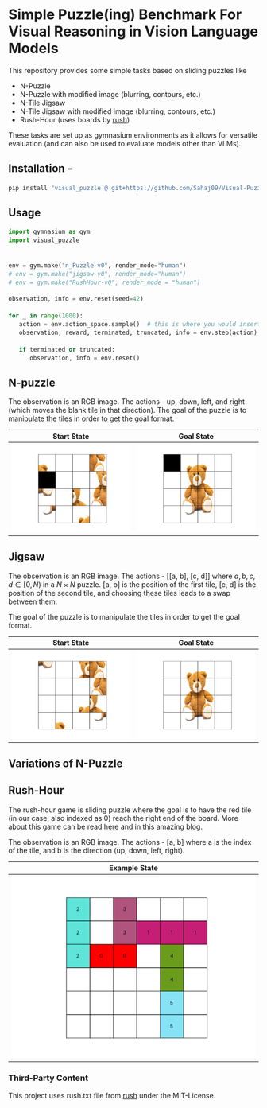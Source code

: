 # Simple Puzzle(ing) Benchmark For Visual Reasoning in Vision Language Models

This repository provides some simple tasks based on sliding puzzles like 
- N-Puzzle
- N-Puzzle with modified image (blurring, contours, etc.) 
- N-Tile Jigsaw
- N-Tile Jigsaw with modified image (blurring, contours, etc.) 
- Rush-Hour (uses boards by [rush](https://github.com/fogleman/rush))

These tasks are set up as gymnasium environments as it allows for versatile evaluation (and can also be used to evaluate models other than VLMs).


## Installation -

```bash
pip install "visual_puzzle @ git+https://github.com/Sahaj09/Visual-Puzzles.git@main"
```
## Usage

```python
import gymnasium as gym
import visual_puzzle


env = gym.make("n_Puzzle-v0", render_mode="human")
# env = gym.make("jigsaw-v0", render_mode="human")
# env = gym.make("RushHour-v0", render_mode = "human")

observation, info = env.reset(seed=42)

for _ in range(1000):
   action = env.action_space.sample()  # this is where you would insert your policy
   observation, reward, terminated, truncated, info = env.step(action)

   if terminated or truncated:
      observation, info = env.reset()
```

## N-puzzle

The observation is an RGB image. The actions - up, down, left, and right (which moves the blank tile in that direction). The goal of the puzzle is to manipulate the tiles in order to get the goal format.



| Start State | Goal State|
   |-----------------------|-------------|
   | ![image_2](./images/n_puzzle_shuffle.png) | ![image_1](./images/n_puzzle_final.png "check") |

## Jigsaw
The observation is an RGB image. The actions - [[a, b], [c, d]] where $a,b,c,d \in [0,N)$ in a $N\times N$ puzzle. [a, b] is the position of the first tile, [c, d] is the position of the second tile, and choosing these tiles leads to a swap between them. 

The goal of the puzzle is to manipulate the tiles in order to get the goal format.


| Start State | Goal State|
   |-----------------------|-------------|
   | ![image_4](./images/jigsaw_shuffled_image.png) | ![image_3](./images/jigsaw_final_image.png) |


## Variations of N-Puzzle


## Rush-Hour
The rush-hour game is sliding puzzle where the goal is to have the red tile (in our case, also indexed as 0) reach the right end of the board. More about this game can be read [here](https://en.wikipedia.org/wiki/Rush_Hour_(puzzle)) and in this amazing [blog](https://www.michaelfogleman.com/rush/).

The observation is an RGB image. The actions - [a, b] where a is the index of the tile, and b is the direction (up, down, left, right). 

|Example State|
|-----------|
|![image_5](./images/rush_hour_example.png)

### Third-Party Content
This project uses rush.txt file from [rush](https://github.com/fogleman/rush) 
under the MIT-License.